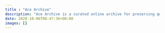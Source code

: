 ```yaml
---
title : "Ace Archive"
description: "Ace Archive is a curated online archive for preserving queer history."
date: 2020-10-06T08:47:36+00:00
images: []
---
```


